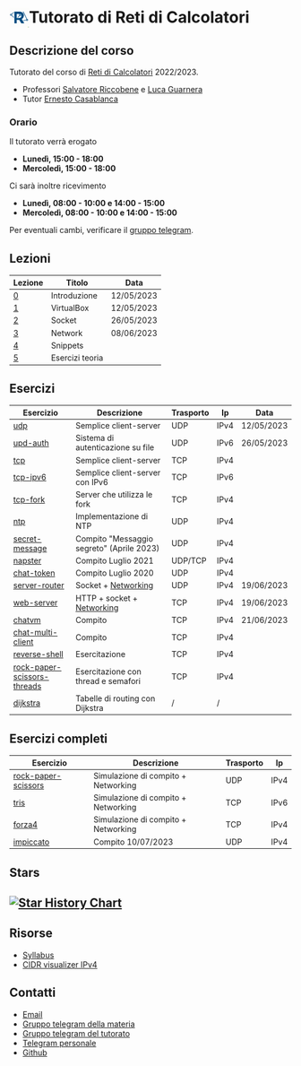 # <img src="icon.png" align="left" width="35" height="35" alt="Icona del corso"> Tutorato di Reti di Calcolatori

<!-- New section -->

## Descrizione del corso

Tutorato del corso di [Reti di Calcolatori](http://web.dmi.unict.it/corsi/l-31/insegnamenti?seuid=EF0D54F4-9429-4853-A10C-355A2FD9C3A1) 2022/2023.

- Professori [Salvatore Riccobene](http://web.dmi.unict.it/corsi/l-31/docenti/salvatore.antonio.riccobene) e [Luca Guarnera](http://web.dmi.unict.it/docenti/luca.guarnera)
- Tutor [Ernesto Casablanca](https://github.com/TendTo)

<!-- New subsection -->

### Orario

Il tutorato verrà erogato

- **Lunedì, 15:00 - 18:00**
- **Mercoledì, 15:00 - 18:00**

Ci sarà inoltre ricevimento

- **Lunedì, 08:00 - 10:00 e 14:00 - 15:00**
- **Mercoledì, 08:00 - 10:00 e 14:00 - 15:00**

Per eventuali cambi, verificare il [gruppo telegram](https://t.me/+atIlrFYsi3I5NDc8).

<!-- New section -->

## Lezioni

<div class="scrollable">

| Lezione                                                                           | Titolo          | Data       |
| --------------------------------------------------------------------------------- | --------------- | ---------- |
| [0](https://tendto.github.io/Tutorato-Reti-di-Calcolatori/lezioni/0-Introduzione) | Introduzione    | 12/05/2023 |
| [1](https://tendto.github.io/Tutorato-Reti-di-Calcolatori/lezioni/1-VirtualBox)   | VirtualBox      | 12/05/2023 |
| [2](https://tendto.github.io/Tutorato-Reti-di-Calcolatori/lezioni/2-Socket)       | Socket          | 26/05/2023 |
| [3](https://tendto.github.io/Tutorato-Reti-di-Calcolatori/lezioni/3-Network)      | Network         | 08/06/2023 |
| [4](https://tendto.github.io/Tutorato-Reti-di-Calcolatori/lezioni/4-Snippets)     | Snippets        |            |
| [5](https://tendto.github.io/Tutorato-Reti-di-Calcolatori/lezioni/5-Esercizi)     | Esercizi teoria |            |

</div>

<!-- New section -->

## Esercizi

| Esercizio                                                                                                                                     | Descrizione                                                                                                                  | Trasporto | Ip   | Data       |
| --------------------------------------------------------------------------------------------------------------------------------------------- | ---------------------------------------------------------------------------------------------------------------------------- | --------- | ---- | ---------- |
| [udp](https://github.com/TendTo/Tutorato-Reti-di-Calcolatori/blob/master/esercizi/socket/udp)                                                 | Semplice client-server                                                                                                       | UDP       | IPv4 | 12/05/2023 |
| [upd-auth](https://github.com/TendTo/Tutorato-Reti-di-Calcolatori/blob/master/esercizi/socket/udp-auth)                                       | Sistema di autenticazione su file                                                                                            | UDP       | IPv6 | 26/05/2023 |
| [tcp](https://github.com/TendTo/Tutorato-Reti-di-Calcolatori/blob/master/esercizi/socket/tcp)                                                 | Semplice client-server                                                                                                       | TCP       | IPv4 |            |
| [tcp-ipv6](https://github.com/TendTo/Tutorato-Reti-di-Calcolatori/blob/master/esercizi/socket/tcp-ipv6)                                       | Semplice client-server con IPv6                                                                                              | TCP       | IPv6 |            |
| [tcp-fork](https://github.com/TendTo/Tutorato-Reti-di-Calcolatori/blob/master/esercizi/socket/tcp-fork)                                       | Server che utilizza le fork                                                                                                  | TCP       | IPv4 |            |
| [ntp](https://github.com/TendTo/Tutorato-Reti-di-Calcolatori/blob/master/esercizi/socket/ntp)                                                 | Implementazione di NTP                                                                                                       | UDP       | IPv4 |            |
| [secret-message](https://github.com/TendTo/Tutorato-Reti-di-Calcolatori/blob/master/esercizi/socket/secret-message)                           | Compito "Messaggio segreto" (Aprile 2023)                                                                                    | UDP       | IPv4 |            |
| [napster](https://github.com/TendTo/Tutorato-Reti-di-Calcolatori/blob/master/esercizi/socket/napster)                                         | Compito Luglio 2021                                                                                                          | UDP/TCP   | IPv4 |            |
| [chat-token](https://github.com/TendTo/Tutorato-Reti-di-Calcolatori/blob/master/esercizi/socket/chat-token)                                   | Compito Luglio 2020                                                                                                          | UDP       | IPv4 |            |
| [server-router](https://github.com/TendTo/Tutorato-Reti-di-Calcolatori/blob/master/esercizi/socket/server-routing)                            | Socket + [Networking](https://github.com/TendTo/Tutorato-Reti-di-Calcolatori/blob/master/esercizi/network/server-routing)    | UDP       | IPv4 | 19/06/2023 |
| [web-server](https://github.com/TendTo/Tutorato-Reti-di-Calcolatori/blob/master/esercizi/socket/web-server)                                   | HTTP + socket + [Networking](https://github.com/TendTo/Tutorato-Reti-di-Calcolatori/blob/master/esercizi/network/web-server) | TCP       | IPv4 | 19/06/2023 |
| [chatvm](https://github.com/TendTo/Tutorato-Reti-di-Calcolatori/blob/master/esercizi/socket/chatvm)                                           | Compito                                                                                                                      | TCP       | IPv4 | 21/06/2023 |
| [chat-multi-client](https://github.com/TendTo/Tutorato-Reti-di-Calcolatori/blob/master/esercizi/socket/chat-multi-client)                     | Compito                                                                                                                      | TCP       | IPv4 |            |
| [reverse-shell](https://github.com/TendTo/Tutorato-Reti-di-Calcolatori/blob/master/esercizi/socket/reverse-shell)                             | Esercitazione                                                                                                                | TCP       | IPv4 |            |
| [rock-paper-scissors-threads](https://github.com/TendTo/Tutorato-Reti-di-Calcolatori/blob/master/esercizi/socket/rock-paper-scissors-threads) | Esercitazione con thread e semafori                                                                                          | TCP       | IPv4 |            |
| [dijkstra](https://github.com/TendTo/Tutorato-Reti-di-Calcolatori/blob/master/esercizi/socket/dijkstra)                                           | Tabelle di routing con Dijkstra                                                                                              | /         | /    |            |

<!-- New section -->

## Esercizi completi

| Esercizio                                                                                                                       | Descrizione                         | Trasporto | Ip   |
| ------------------------------------------------------------------------------------------------------------------------------- | ----------------------------------- | --------- | ---- |
| [rock-paper-scissors](https://github.com/TendTo/Tutorato-Reti-di-Calcolatori/blob/master/esercizi/completi/rock-paper-scissors) | Simulazione di compito + Networking | UDP       | IPv4 |
| [tris](https://github.com/TendTo/Tutorato-Reti-di-Calcolatori/blob/master/esercizi/completi/tris)                               | Simulazione di compito + Networking | TCP       | IPv6 |
| [forza4](https://github.com/TendTo/Tutorato-Reti-di-Calcolatori/blob/master/esercizi/completi/forza4)                           | Simulazione di compito + Networking | TCP       | IPv4 |
| [impiccato](https://github.com/TendTo/Tutorato-Reti-di-Calcolatori/blob/master/esercizi/completi/impiccato)                     | Compito 10/07/2023                  | UDP       | IPv4 |

<!-- New section -->

## Stars

## [![Star History Chart](https://api.star-history.com/svg?repos=TendTo/Tutorato-Reti-di-Calcolatori&type=Date)](https://star-history.com/#TendTo/Tutorato-Reti-di-Calcolatori&Date)

<!-- New section -->

## Risorse

- [Syllabus](https://web.dmi.unict.it/corsi/l-31/insegnamenti/?cod=19084)
- [CIDR visualizer IPv4](https://cidr.xyz/)

<!-- New section -->

## Contatti

- [Email](mailto:casablancaernesto@gmail.com)
- [Gruppo telegram della materia](https://t.me/+CBrlIVdKV2ynosTCF6FXDw)
- [Gruppo telegram del tutorato](https://t.me/+atIlrFYsi3I5NDc8)
- [Telegram personale](https://t.me/TendTo)
- [Github](https://github.com/TendTo)
